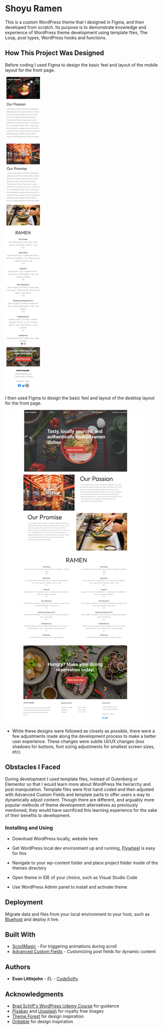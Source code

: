 # Shoyu Ramen

This is a custom WordPress theme that I designed in Figma, and then developed from scratch. Its purpose is to demonstrate
knowledge and experience of WordPress theme development using template files, The Loop, post types, WordPress hooks and functions.


## How This Project Was Designed

Before coding I used Figma to design the basic feel and layout of the mobile layout for the front page.

![Mobile Design](https://raw.githubusercontent.com/CodeSofty/Shoyu-Ramen-Restaurant-Theme/main/Design/Final-Mobile-Design.jpg)

I then used Figma to design the basic feel and layout of the desktop layout for the front page.

![Desktop Design](https://raw.githubusercontent.com/CodeSofty/Shoyu-Ramen-Restaurant-Theme/main/Design/Final-Desktop-Design.jpg)


* While these designs were followed as closely as possible, there were a few adjustments made along the development
process to make a better user experience. These changes were subtle UI/UX changes (box shadows for buttons, font sizing
adjustments for smallest screen sizes, etc).

## Obstacles I Faced

During development I used template files, instead of Gutenberg or Elementor so that I would learn more about WordPress file
heirarchy and post manipulation. Template files were first hand coded and then adjusted with Advanced Custom Fields and template parts to offer users a way to dynamically adjust content. Though there are different, and arguably more popular methods of theme development alternatives as previously mentioned, they would have sacrificed this learning experience for the sake of their benefits to development.


### Installing and Using

- Download WordPress locally, website here

- Get WordPress local dev environment up and running, [Flywheel](https://getflywheel.com/) is easy for this

- Navigate to your wp-content folder and place project folder inside of the themes directory

- Open theme in IDE of your choice, such as Visual Studio Code

- Use WordPress Admin panel to install and activate theme


## Deployment

Migrate data and files from your local environment to your host, such as [Bluehost](https://www.bluehost.com/content/bluehost/en) and deploy it live.

## Built With

* [ScrollMagic](http://www.dropwizard.io/1.0.2/docs/) - For triggering animations during scroll
* [Advanced Custom Fields](https://maven.apache.org/) - Customizing post fields for dynamic content



## Authors

* **Evan Littlejohn** - *EL* - [CodeSofty](https://github.com/CodeSofty)



## Acknowledgments

* [Brad Schiff's WordPress Udemy Course](https://www.udemy.com/course/become-a-wordpress-developer-php-javascript/) for guidance
* [Pixabay](https://pixabay.com/) and [Unsplash](https://unsplash.com/) for royalty free images
* [Theme Forest](https://themeforest.net/) for design inspiration
* [Dribbble](https://dribbble.com/) for design inspiration
